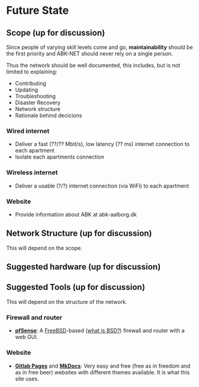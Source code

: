 # Future State

## Scope (up for discussion)
Since people of varying skill levels come and go, **maintainability** should be the first priority and ABK-NET should never rely on a single person.

Thus the network should be well documented, this includes, but is not limited to explaining:

- Contributing
- Updating
- Troubleshooting
- Disaster Recovery
- Network structure
- Rationale behind decicions

### Wired internet

- Deliver a fast (??/?? Mbit/s), low latency (?? ms) internet connection to each apartment
- Isolate each apartments connection

### Wireless internet

- Deliver a usable (?/?) internet connection (via WiFi) to each apartment

### Website

- Provide information about ABK at abk-aalborg.dk

## Network Structure (up for discussion)
This will depend on the scope.

## Suggested hardware (up for discussion)

## Suggested Tools (up for discussion)
This will depend on the structure of the network.

### Firewall and router

 - **[pfSense]**: A [FreeBSD]-based ([what is BSD?]) firewall and router with a web GUI.

[FreeBSD]: https://www.freebsd.org/
[what is BSD?]: https://www.freebsd.org/doc/en_US.ISO8859-1/articles/explaining-bsd/article.html
[pfSense]: https://www.pfsense.org/

### Website

 - **[Gitlab Pages]** and **[MkDocs]**: Very easy and free (free as in freedom and as in free beer) websites with different themes available. It is what this site uses.

[Gitlab Pages]: https://docs.gitlab.com/ee/user/project/pages/
[MkDocs]: https://www.mkdocs.org/
[themes]: https://github.com/mkdocs/mkdocs/wiki/MkDocs-Themes
